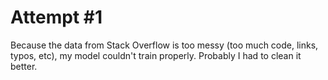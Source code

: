 # Attempt \#1
Because the data from Stack Overflow is too messy (too much code, links, typos, etc), my model couldn't train properly. Probably I had to clean it better.